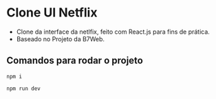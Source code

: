 # Clone UI Netflix
- Clone da interface da netlfix, feito com React.js para fins de prática.
- Baseado no Projeto da B7Web.

## Comandos para rodar o projeto
````
npm i
````
````
npm run dev
````


